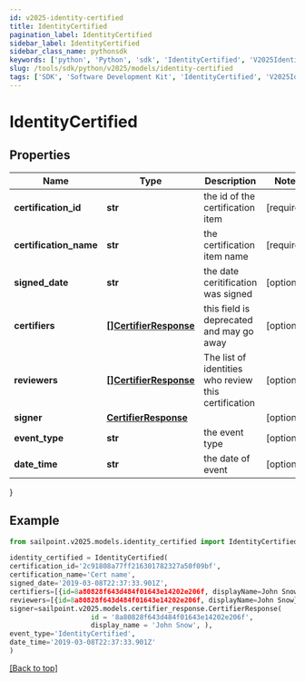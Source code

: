 ```yaml
---
id: v2025-identity-certified
title: IdentityCertified
pagination_label: IdentityCertified
sidebar_label: IdentityCertified
sidebar_class_name: pythonsdk
keywords: ['python', 'Python', 'sdk', 'IdentityCertified', 'V2025IdentityCertified'] 
slug: /tools/sdk/python/v2025/models/identity-certified
tags: ['SDK', 'Software Development Kit', 'IdentityCertified', 'V2025IdentityCertified']
---
```


# IdentityCertified


## Properties

Name | Type | Description | Notes
------------ | ------------- | ------------- | -------------
**certification_id** | **str** | the id of the certification item | [required]
**certification_name** | **str** | the certification item name | [required]
**signed_date** | **str** | the date ceritification was signed | [optional] 
**certifiers** | [**[]CertifierResponse**](certifier-response) | this field is deprecated and may go away | [optional] 
**reviewers** | [**[]CertifierResponse**](certifier-response) | The list of identities who review this certification | [optional] 
**signer** | [**CertifierResponse**](certifier-response) |  | [optional] 
**event_type** | **str** | the event type | [optional] 
**date_time** | **str** | the date of event | [optional] 
}

## Example

```python
from sailpoint.v2025.models.identity_certified import IdentityCertified

identity_certified = IdentityCertified(
certification_id='2c91808a77ff216301782327a50f09bf',
certification_name='Cert name',
signed_date='2019-03-08T22:37:33.901Z',
certifiers=[{id=8a80828f643d484f01643e14202e206f, displayName=John Snow}],
reviewers=[{id=8a80828f643d484f01643e14202e206f, displayName=John Snow}],
signer=sailpoint.v2025.models.certifier_response.CertifierResponse(
                    id = '8a80828f643d484f01643e14202e206f', 
                    display_name = 'John Snow', ),
event_type='IdentityCertified',
date_time='2019-03-08T22:37:33.901Z'
)

```
[[Back to top]](#) 

